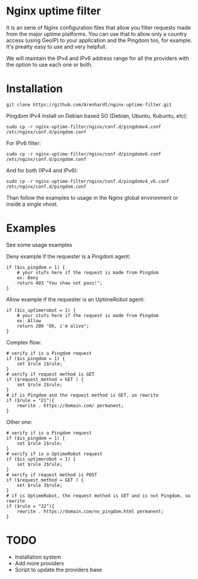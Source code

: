 # Nginx uptime filter

It is an serie of Nginx configuration files that allow you filter requests made from the major uptime platforms. You can use that to allow only a country access (using GeoIP) to your application and the Pingdom too, for example. It's preatty easy to use and very helpfull.

We will maintain the IPv4 and IPv6 address range for all the providers with the option to use each one or both.

# Installation

`git clone https://github.com/Arenhardt/nginx-uptime-filter.git`

Pingdom IPv4 install on Debian based SO (Debian, Ubuntu, Kubuntu, etc):

`sudo cp -r nginx-uptime-filter/nginx/conf.d/pingdomv4.conf /etc/nginx/conf.d/pingdom.conf`

For IPv6 filter:

`sudo cp -r nginx-uptime-filter/nginx/conf.d/pingdomv6.conf /etc/nginx/conf.d/pingdom.conf`

And for both (IPv4 and IPv6):

`sudo cp -r nginx-uptime-filter/nginx/conf.d/pingdomv4_v6.conf /etc/nginx/conf.d/pingdom.conf`

Than follow the examples to usage in the Nginx global environment or inside a single vhost.

# Examples

See some usage examples

Deny example if the requester is a Pingdom agent:
```
if ($is_pingdom = 1) {
    # your stufs here if the request is made from Pingdom
    ex: Deny
    return 403 "You shaw not pass!";
}
```

Allow example if the requester is an UptimeRobot agent:
```
if ($is_uptimerobot = 1) {
    # your stufs here if the request is made from Pingdom
    ex: Allow
    return 200 "Ok, i'm alive";
}
```

Complex flow:
```
# verify if is a Pingdom request
if ($is_pingdom = 1) {
    set $rule 1$rule;
}
# verify if request method is GET
if ($request_method = GET ) {
    set $rule 2$rule;
}
# if is Pingdom and the request method is GET, so rewrite
if ($rule = "21"){
    rewrite . https://domain.com/ permanent;
}
```

Other one:
```
# verify if is a Pingdom request
if ($is_pingdom = 1) {
    set $rule 1$rule;
}
# verify if is a UptimeRobot request
if ($is_uptimerobot = 1) {
    set $rule 2$rule;
}
# verify if request method is POST
if ($request_method = GET ) {
    set $rule 3$rule;
}
# if is UptimeRobot, the request method is GET and is not Pingdom, so rewrite
if ($rule = "32"){
    rewrite . https://domain.com/no_pingdom.html permanent;
}
```

# TODO

- Installation system
- Add more providers
- Script to update the providers base
